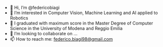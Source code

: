 - 👋 Hi, I’m @federicobiagi
- 👀 I’m interested in Computer Vision, Machine Learning and AI applied to Robotics
- 🌱 I graduated with maximum score in the Master Degree of Computer Science in the University of Modena and Reggio Emilia
- 💞️ I’m looking to collaborate on ...
- 📫 How to reach me: federico.biagi98@gmail.com

<!---
federicobiagi/federicobiagi is a ✨ special ✨ repository because its `README.md` (this file) appears on your GitHub profile.
You can click the Preview link to take a look at your changes.
--->

